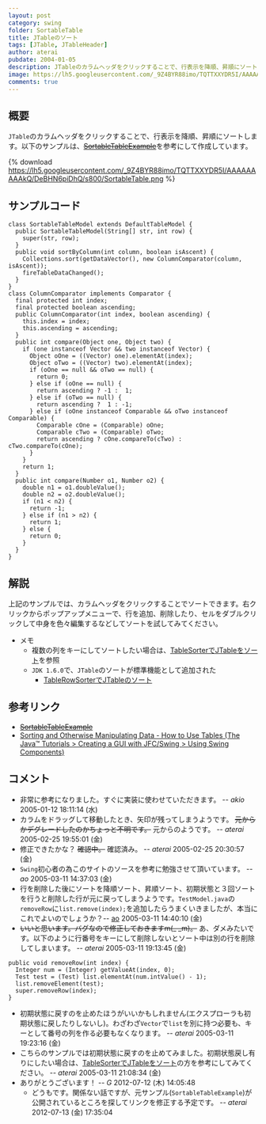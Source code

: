 ```yaml
---
layout: post
category: swing
folder: SortableTable
title: JTableのソート
tags: [JTable, JTableHeader]
author: aterai
pubdate: 2004-01-05
description: JTableのカラムヘッダをクリックすることで、行表示を降順、昇順にソートします。
image: https://lh5.googleusercontent.com/_9Z4BYR88imo/TQTTXXYDR5I/AAAAAAAAAkQ/DeBHN6piDhQ/s800/SortableTable.png
comments: true
---
```

## 概要
`JTable`のカラムヘッダをクリックすることで、行表示を降順、昇順にソートします。以下のサンプルは、~~[SortableTableExample](http://www2.gol.com/users/tame/swing/examples/JTableExamples5.html)~~を参考にして作成しています。

{% download https://lh5.googleusercontent.com/_9Z4BYR88imo/TQTTXXYDR5I/AAAAAAAAAkQ/DeBHN6piDhQ/s800/SortableTable.png %}

## サンプルコード
<pre class="prettyprint"><code>class SortableTableModel extends DefaultTableModel {
  public SortableTableModel(String[] str, int row) {
    super(str, row);
  }
  public void sortByColumn(int column, boolean isAscent) {
    Collections.sort(getDataVector(), new ColumnComparator(column, isAscent));
    fireTableDataChanged();
  }
}
class ColumnComparator implements Comparator {
  final protected int index;
  final protected boolean ascending;
  public ColumnComparator(int index, boolean ascending) {
    this.index = index;
    this.ascending = ascending;
  }
  public int compare(Object one, Object two) {
    if (one instanceof Vector &amp;&amp; two instanceof Vector) {
      Object oOne = ((Vector) one).elementAt(index);
      Object oTwo = ((Vector) two).elementAt(index);
      if (oOne == null &amp;&amp; oTwo == null) {
        return 0;
      } else if (oOne == null) {
        return ascending ? -1 :  1;
      } else if (oTwo == null) {
        return ascending ?  1 : -1;
      } else if (oOne instanceof Comparable &amp;&amp; oTwo instanceof Comparable) {
        Comparable cOne = (Comparable) oOne;
        Comparable cTwo = (Comparable) oTwo;
        return ascending ? cOne.compareTo(cTwo) : cTwo.compareTo(cOne);
      }
    }
    return 1;
  }
  public int compare(Number o1, Number o2) {
    double n1 = o1.doubleValue();
    double n2 = o2.doubleValue();
    if (n1 &lt; n2) {
      return -1;
    } else if (n1 &gt; n2) {
      return 1;
    } else {
      return 0;
    }
  }
}
</code></pre>

## 解説
上記のサンプルでは、カラムヘッダをクリックすることでソートできます。右クリックからポップアップメニューで、行を追加、削除したり、セルをダブルクリックして中身を色々編集するなどしてソートを試してみてください。

- メモ
    - 複数の列をキーにしてソートしたい場合は、[TableSorterでJTableをソート](http://ateraimemo.com/Swing/TableSorter.html)を参照
    - `JDK 1.6.0`で、`JTable`のソートが標準機能として追加された
        - [TableRowSorterでJTableのソート](http://ateraimemo.com/Swing/TableRowSorter.html)

<!-- dummy comment line for breaking list -->

## 参考リンク
- ~~[SortableTableExample](http://www2.gol.com/users/tame/swing/examples/JTableExamples5.html)~~
- [Sorting and Otherwise Manipulating Data - How to Use Tables (The Java™ Tutorials > Creating a GUI with JFC/Swing > Using Swing Components)](http://docs.oracle.com/javase/tutorial/uiswing/components/table.html#sorting)

<!-- dummy comment line for breaking list -->

## コメント
- 非常に参考になりました。すぐに実装に使わせていただきます。 -- *akio* 2005-01-12 18:11:14 (水)
- カラムをドラッグして移動したとき、矢印が残ってしまうようです。 ~~元からかデグレードしたのかちょっと不明です。~~ 元からのようです。 -- *aterai* 2005-02-25 19:55:01 (金)
- 修正できたかな？ ~~確認中。~~ 確認済み。 -- *aterai* 2005-02-25 20:30:57 (金)
- `Swing`初心者の為このサイトのソースを参考に勉強させて頂いています。 -- *ao* 2005-03-11 14:37:03 (金)
- 行を削除した後にソートを降順ソート、昇順ソート、初期状態と３回ソートを行うと削除した行が元に戻ってしまうようです。`TestModel.java`の`removeRow`に`list.remove(index);`を追加したらうまくいきましたが、本当にこれでよいのでしょうか？-- [ao](http://ateraimemo.com/ao.html) 2005-03-11 14:40:10 (金)
- ~~いいと思います。バグなので修正しておきますm(_ _m)。~~ あ、ダメみたいです。以下のように行番号をキーにして削除しないとソート中は別の行を削除してしまいます。 -- *aterai* 2005-03-11 19:13:45 (金)

<!-- dummy comment line for breaking list -->

<pre class="prettyprint"><code>public void removeRow(int index) {
  Integer num = (Integer) getValueAt(index, 0);
  Test test = (Test) list.elementAt(num.intValue() - 1);
  list.removeElement(test);
  super.removeRow(index);
}
</code></pre>

- 初期状態に戻すのを止めたほうがいいかもしれません(エクスプローラも初期状態に戻したりしないし)。わざわざ`Vector`で`list`を別に持つ必要も、キーとして番号の列を作る必要もなくなります。 -- *aterai* 2005-03-11 19:23:16 (金)
- こちらのサンプルでは初期状態に戻すのを止めてみました。初期状態戻し有りにしたい場合は、[TableSorterでJTableをソート](http://ateraimemo.com/Swing/TableSorter.html)の方を参考にしてみてください。 -- *aterai* 2005-03-11 21:08:34 (金)
- ありがとうございます！ -- *G* 2012-07-12 (木) 14:05:48
    - どうもです。関係ない話ですが、元サンプル(`SortableTableExample`)が公開されているところを探してリンクを修正する予定です。 -- *aterai* 2012-07-13 (金) 17:35:04

<!-- dummy comment line for breaking list -->
